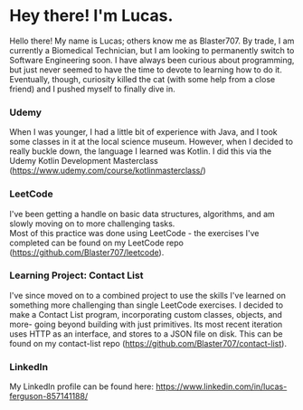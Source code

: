 # Hey there!  I'm Lucas.

Hello there!  My name is Lucas; others know me as Blaster707.  By trade, I am currently a Biomedical Technician, but I am looking to
permanently switch to Software Engineering soon.  I have always been curious about programming, but just never 
seemed to have the time to devote to learning how to do it.  Eventually, though, curiosity killed the cat (with some 
help from a close friend) and I pushed myself to finally dive in.

### Udemy

When I was younger, I had a little bit of experience with Java, and I took some classes in it at the local science museum.
However, when I decided to really buckle down, the language I learned was Kotlin.  I did this via the Udemy Kotlin Development
Masterclass (https://www.udemy.com/course/kotlinmasterclass/)

### LeetCode

I've been getting a handle on basic data structures, algorithms, and am slowly moving on to more challenging tasks.  
Most of this practice was done using LeetCode - the exercises I've completed can be found on my LeetCode repo (https://github.com/Blaster707/leetcode).

### Learning Project: Contact List

I've since moved on to a combined project to use the skills I've learned on something more challenging than single LeetCode exercises.
I decided to make a Contact List program, incorporating custom classes, objects, and more- going beyond building with just
primitives.  Its most recent iteration uses HTTP as an interface, and stores to a JSON file on disk.  This can be found on my 
contact-list repo (https://github.com/Blaster707/contact-list).

### LinkedIn

My LinkedIn profile can be found here: https://www.linkedin.com/in/lucas-ferguson-857141188/

